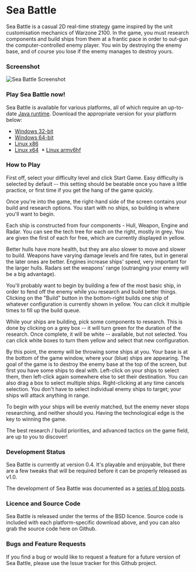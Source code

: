 Sea Battle
==========

Sea Battle is a casual 2D real-time strategy game inspired by the unit customisation mechanics of Warzone 2100.  In the game, you must research components and build ships from them at a frantic pace in order to out-gun the computer-controlled enemy player.  You win by destroying the enemy base, and of course you lose if the enemy manages to destroy yours.

### Screenshot

![Sea Battle Screenshot](http://ianrenton.com/software/seabattle-screenshot.png)

### Play Sea Battle now!

Sea Battle is available for various platforms, all of which require an up-to-date [Java runtime](http://java.com). Download the appropriate version for your platform below:

  * [Windows 32-bit](https://github.com/ianrenton/SeaBattle/files/702957/SeaBattle-win32.zip)
  * [Windows 64-bit](https://github.com/ianrenton/SeaBattle/files/702956/SeaBattle-win64.zip)
  * [Linux x86](https://github.com/ianrenton/SeaBattle/files/702953/SeaBattle-linux32.zip)
  * [Linux x64](https://github.com/ianrenton/SeaBattle/files/702954/SeaBattle-linux64.zip)
  * [Linux armv6hf](https://github.com/ianrenton/SeaBattle/files/702955/SeaBattle-linuxarm6.zip)

### How to Play

First off, select your difficulty level and click Start Game. Easy difficulty is selected by default -- this setting should be beatable once you have a little practice, or first time if you get the hang of the game quickly.

Once you're into the game, the right-hand side of the screen contains your build and research options.  You start with no ships, so building is where you'll want to begin.

Each ship is constructed from four components - Hull, Weapon, Engine and Radar.  You can see the tech tree for each on the right, mostly in grey.  You are given the first of each for free, which are currently displayed in yellow.

Better hulls have more health, but they are also slower to move and slower to build.  Weapons have varying damage levels and fire rates, but in general the later ones are better.  Engines increase ships' speed, very important for the larger hulls.  Radars set the weapons' range (outranging your enemy will be a big advantage).

You'll probably want to begin by building a few of the most basic ship, in order to fend off the enemy while you research and build better things.  Clicking on the "Build" button in the bottom-right builds one ship of whatever configuration is currently shown in yellow.  You can click it multiple times to fill up the build queue.

While your ships are building, pick some components to research.  This is done by clicking on a grey box -- it will turn green for the duration of the research.  Once complete, it will be white -- available, but not selected.  You can click white boxes to turn them yellow and select that new configuration.

By this point, the enemy will be throwing some ships at you.  Your base is at the bottom of the game window, where your (blue) ships are appearing.  The goal of the game is to destroy the enemy base at the top of the screen, but first you have some ships to deal with.  Left-click on your ships to select them, then left-click again somewhere else to set their destination.  You can also drag a box to select multiple ships.  Right-clicking at any time cancels selection. You don't have to select individual enemy ships to target; your ships will attack anything in range.

To begin with your ships will be evenly matched, but the enemy never stops researching, and neither should you.  Having the technological edge is the key to winning the game.

The best research / build priorities, and advanced tactics on the game field, are up to you to discover!

### Development Status

Sea Battle is currently at version 0.4. It's playable and enjoyable, but there are a few tweaks that will be required before it can be properly released as v1.0.

The development of Sea Battle was documented as a [series of blog posts](https://ianrenton.com/blog/sea-battle-now-with-more-processing/).

### Licence and Source Code

Sea Battle is released under the terms of the BSD licence.  Source code is included with each platform-specific download above, and you can also grab the source code here on Github.

### Bugs and Feature Requests

If you find a bug or would like to request a feature for a future version of Sea Battle, please use the Issue tracker for this Github project.
